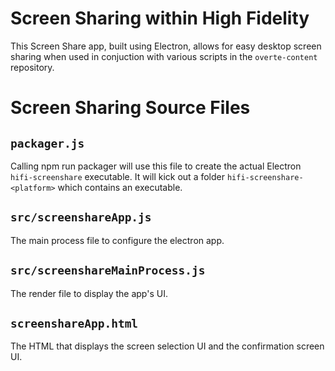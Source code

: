 # Screen Sharing within High Fidelity
This Screen Share app, built using Electron, allows for easy desktop screen sharing when used in conjuction with various scripts in the `overte-content` repository.

# Screen Sharing Source Files
## `packager.js`
Calling npm run packager will use this file to create the actual Electron `hifi-screenshare` executable.
It will kick out a folder `hifi-screenshare-<platform>` which contains an executable.

## `src/screenshareApp.js`
The main process file to configure the electron app.

## `src/screenshareMainProcess.js`
The render file to display the app's UI.

## `screenshareApp.html`
The HTML that displays the screen selection UI and the confirmation screen UI.
